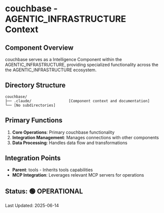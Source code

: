 # couchbase - AGENTIC_INFRASTRUCTURE Context

## Component Overview

couchbase serves as a Intelligence Component within the AGENTIC_INFRASTRUCTURE, providing specialized functionality across the the AGENTIC_INFRASTRUCTURE ecosystem.

## Directory Structure

```
couchbase/
├── .claude/                 [Component context and documentation]
└── [No subdirectories]
```

## Primary Functions

1. **Core Operations**: Primary couchbase functionality
2. **Integration Management**: Manages connections with other components
3. **Data Processing**: Handles data flow and transformations

## Integration Points

- **Parent**: tools - Inherits tools capabilities
- **MCP Integration**: Leverages relevant MCP servers for operations
  
## Status: 🟢 OPERATIONAL

Last Updated: 2025-06-14

